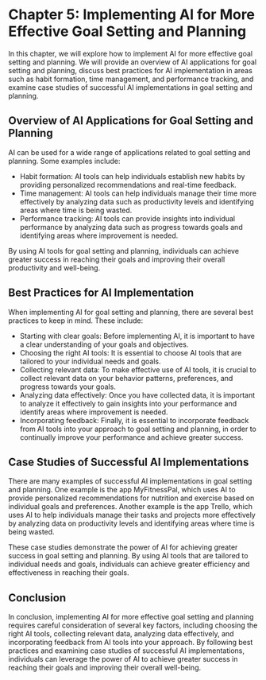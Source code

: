 Chapter 5: Implementing AI for More Effective Goal Setting and Planning
=======================================================================

In this chapter, we will explore how to implement AI for more effective goal setting and planning. We will provide an overview of AI applications for goal setting and planning, discuss best practices for AI implementation in areas such as habit formation, time management, and performance tracking, and examine case studies of successful AI implementations in goal setting and planning.

Overview of AI Applications for Goal Setting and Planning
---------------------------------------------------------

AI can be used for a wide range of applications related to goal setting and planning. Some examples include:

* Habit formation: AI tools can help individuals establish new habits by providing personalized recommendations and real-time feedback.
* Time management: AI tools can help individuals manage their time more effectively by analyzing data such as productivity levels and identifying areas where time is being wasted.
* Performance tracking: AI tools can provide insights into individual performance by analyzing data such as progress towards goals and identifying areas where improvement is needed.

By using AI tools for goal setting and planning, individuals can achieve greater success in reaching their goals and improving their overall productivity and well-being.

Best Practices for AI Implementation
------------------------------------

When implementing AI for goal setting and planning, there are several best practices to keep in mind. These include:

* Starting with clear goals: Before implementing AI, it is important to have a clear understanding of your goals and objectives.
* Choosing the right AI tools: It is essential to choose AI tools that are tailored to your individual needs and goals.
* Collecting relevant data: To make effective use of AI tools, it is crucial to collect relevant data on your behavior patterns, preferences, and progress towards your goals.
* Analyzing data effectively: Once you have collected data, it is important to analyze it effectively to gain insights into your performance and identify areas where improvement is needed.
* Incorporating feedback: Finally, it is essential to incorporate feedback from AI tools into your approach to goal setting and planning, in order to continually improve your performance and achieve greater success.

Case Studies of Successful AI Implementations
---------------------------------------------

There are many examples of successful AI implementations in goal setting and planning. One example is the app MyFitnessPal, which uses AI to provide personalized recommendations for nutrition and exercise based on individual goals and preferences. Another example is the app Trello, which uses AI to help individuals manage their tasks and projects more effectively by analyzing data on productivity levels and identifying areas where time is being wasted.

These case studies demonstrate the power of AI for achieving greater success in goal setting and planning. By using AI tools that are tailored to individual needs and goals, individuals can achieve greater efficiency and effectiveness in reaching their goals.

Conclusion
----------

In conclusion, implementing AI for more effective goal setting and planning requires careful consideration of several key factors, including choosing the right AI tools, collecting relevant data, analyzing data effectively, and incorporating feedback from AI tools into your approach. By following best practices and examining case studies of successful AI implementations, individuals can leverage the power of AI to achieve greater success in reaching their goals and improving their overall well-being.
